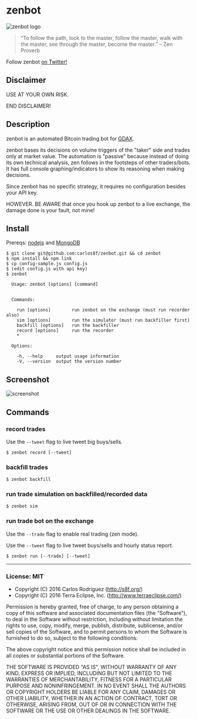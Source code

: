 # zenbot

![zenbot logo](https://raw.githubusercontent.com/carlos8f/zenbot/master/zenbot_square.png)

> “To follow the path, look to the master, follow the master, walk with the master, see through the master, become the master.”
> – Zen Proverb

Follow zenbot [on Twitter!](https://twitter.com/zenbot_btc)

## Disclaimer

USE AT YOUR OWN RISK.

END DISCLAIMER!

## Description

zenbot is an automated Bitcoin trading bot for [GDAX](https://gdax.com/).

zenbot bases its decisions on volume triggers of the "taker" side and trades only at market value. The automation is "passive" because instead of doing its own technical analysis, zen follows in the footsteps of other traders/bots. It has full console graphing/indicators to show its reasoning when making decisions.

Since zenbot has no specific strategy, it requires no configuration besides your API key.

HOWEVER. BE AWARE that once you hook up zenbot to a live exchange, the damage done is your fault, not mine!

## Install

Prereqs: [nodejs](https://nodejs.org/) and [MongoDB](https://www.mongodb.com/)

```
$ git clone git@github.com:carlos8f/zenbot.git && cd zenbot
$ npm install && npm link
$ cp config-sample.js config.js
$ (edit config.js with api key)
$ zenbot

  Usage: zenbot [options] [command]


  Commands:

    run [options]        run zenbot on the exchange (must run recorder also)
    sim [options]        run the simulator (must run backfiller first)
    backfill [options]   run the backfiller
    record [options]     run the recorder
    *

  Options:

    -h, --help     output usage information
    -V, --version  output the version number
```

## Screenshot

![screenshot](https://cloud.githubusercontent.com/assets/106763/16441892/e791744c-3d82-11e6-834e-b566d498e7e9.png)

## Commands

### record trades

Use the `--tweet` flag to live tweet big buys/sells.

```
$ zenbot record [--tweet]
```

### backfill trades

```
$ zenbot backfill
```

### run trade simulation on backfilled/recorded data

```
$ zenbot sim
```

### run trade bot on the exchange

Use the `--trade` flag to enable real trading (zen mode).

Use the `--tweet` flag to live tweet buys/sells and hourly status report.

```
$ zenbot run [--trade] [--tweet]
```

- - -

### License: MIT

- Copyright (C) 2016 Carlos Rodriguez (http://s8f.org/)
- Copyright (C) 2016 Terra Eclipse, Inc. (http://www.terraeclipse.com/)

Permission is hereby granted, free of charge, to any person obtaining a copy
of this software and associated documentation files (the &quot;Software&quot;), to deal
in the Software without restriction, including without limitation the rights
to use, copy, modify, merge, publish, distribute, sublicense, and/or sell
copies of the Software, and to permit persons to whom the Software is furnished
to do so, subject to the following conditions:

The above copyright notice and this permission notice shall be included in
all copies or substantial portions of the Software.

THE SOFTWARE IS PROVIDED &quot;AS IS&quot;, WITHOUT WARRANTY OF ANY KIND, EXPRESS OR
IMPLIED, INCLUDING BUT NOT LIMITED TO THE WARRANTIES OF MERCHANTABILITY,
FITNESS FOR A PARTICULAR PURPOSE AND NONINFRINGEMENT. IN NO EVENT SHALL THE
AUTHORS OR COPYRIGHT HOLDERS BE LIABLE FOR ANY CLAIM, DAMAGES OR OTHER
LIABILITY, WHETHER IN AN ACTION OF CONTRACT, TORT OR OTHERWISE, ARISING FROM,
OUT OF OR IN CONNECTION WITH THE SOFTWARE OR THE USE OR OTHER DEALINGS IN THE
SOFTWARE.

